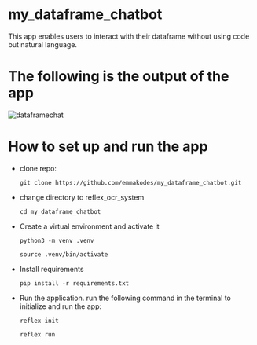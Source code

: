 # my_dataframe_chatbot
This app enables users to interact with their dataframe without using code but natural language.

# The following is the output of the app

![dataframechat](https://github.com/emmakodes/my_dataframe_chatbot/assets/34986076/366ace83-0a0c-4298-b1e8-9f2349861b7c)


# How to set up and run the app

- clone repo:
  
  `git clone https://github.com/emmakodes/my_dataframe_chatbot.git`

- change directory to reflex_ocr_system

  `cd my_dataframe_chatbot`

- Create a virtual environment and activate it
  
  `python3 -m venv .venv`

  `source .venv/bin/activate`

- Install requirements

  `pip install -r requirements.txt`

- Run the application.
  run the following command in the terminal to initialize and run the app:


  `reflex init`

  `reflex run`
